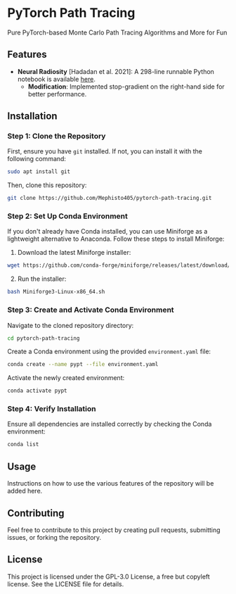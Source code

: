 # PyTorch Path Tracing

Pure PyTorch-based Monte Carlo Path Tracing Algorithms and More for Fun

## Features
- **Neural Radiosity** [Hadadan et al. 2021]: A 298-line runnable Python notebook is available [here](notebooks/neural_radiosity.ipynb).
    - **Modification**: Implemented stop-gradient on the right-hand side for better performance.

## Installation

### Step 1: Clone the Repository
First, ensure you have `git` installed. If not, you can install it with the following command:
```bash
sudo apt install git
```

Then, clone this repository:
```bash
git clone https://github.com/Mephisto405/pytorch-path-tracing.git
```

### Step 2: Set Up Conda Environment
If you don't already have Conda installed, you can use Miniforge as a lightweight alternative to Anaconda. Follow these steps to install Miniforge:

1. Download the latest Miniforge installer:
```bash
wget https://github.com/conda-forge/miniforge/releases/latest/download/Miniforge3-Linux-x86_64.sh
```

2. Run the installer:
```bash
bash Miniforge3-Linux-x86_64.sh
```

### Step 3: Create and Activate Conda Environment
Navigate to the cloned repository directory:
```bash
cd pytorch-path-tracing
```

Create a Conda environment using the provided `environment.yaml` file:
```bash
conda create --name pypt --file environment.yaml
```

Activate the newly created environment:
```bash
conda activate pypt
```

### Step 4: Verify Installation
Ensure all dependencies are installed correctly by checking the Conda environment:
```bash
conda list
```

## Usage
Instructions on how to use the various features of the repository will be added here.

## Contributing
Feel free to contribute to this project by creating pull requests, submitting issues, or forking the repository.

## License
This project is licensed under the GPL-3.0 License, a free but copyleft license. See the LICENSE file for details.